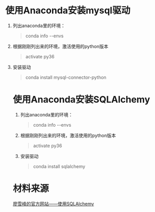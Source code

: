 # 使用Anaconda安装mysql驱动 

1. 列出anaconda里的环境：

   > conda info --envs

2. 根据刚刚列出来的环境，激活使用的python版本

   > activate py36

3. 安装驱动

   > conda install mysql-connector-python

   # 使用Anaconda安装SQLAlchemy

   1. 列出anaconda里的环境：

      > conda info --envs

   2. 根据刚刚列出来的环境，激活使用的python版本

      > activate py36

   3. 安装驱动

      > conda install sqlalchemy

   # 材料来源

   [廖雪峰的官方网站——使用SQLAlchemy](https://www.liaoxuefeng.com/wiki/0014316089557264a6b348958f449949df42a6d3a2e542c000/0014320114981139589ac5f02944601ae22834e9c521415000)

   ​